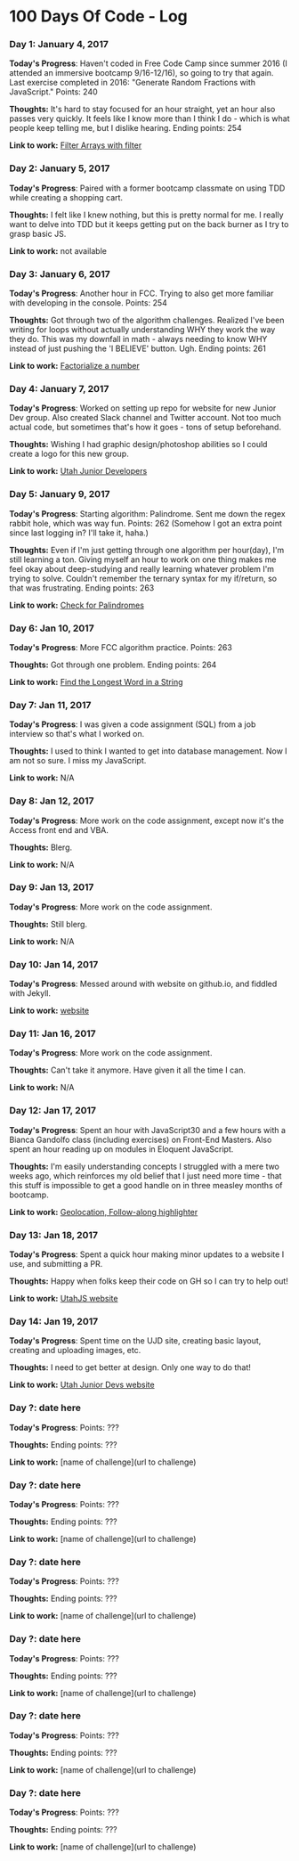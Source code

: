 # 100 Days Of Code - Log

### Day 1: January 4, 2017

**Today's Progress**: Haven't coded in Free Code Camp since summer 2016 (I attended an immersive bootcamp 9/16-12/16), so going to try that again. Last exercise completed in 2016: "Generate Random Fractions with JavaScript." Points: 240

**Thoughts:** It's hard to stay focused for an hour straight, yet an hour also passes very quickly. It feels like I know more than I think I do - which is what people keep telling me, but I dislike hearing. Ending points: 254

**Link to work:** [Filter Arrays with filter](https://www.freecodecamp.com/challenges/filter-arrays-with-filter)

### Day 2: January 5, 2017

**Today's Progress**: Paired with a former bootcamp classmate on using TDD while creating a shopping cart.

**Thoughts:** I felt like I knew nothing, but this is pretty normal for me. I really want to delve into TDD but it keeps getting put on the back burner as I try to grasp basic JS.

**Link to work:** not available

### Day 3: January 6, 2017

**Today's Progress**: Another hour in FCC. Trying to also get more familiar with developing in the console. Points: 254

**Thoughts:** Got through two of the algorithm challenges. Realized I've been writing for loops without actually understanding WHY they work the way they do. This was my downfall in math - always needing to know WHY instead of just pushing the 'I BELIEVE' button. Ugh. Ending points: 261

**Link to work:** [Factorialize a number](https://www.freecodecamp.com/challenges/factorialize-a-number#?solution=%0Afunction%20factorialize(num)%20%7B%0A%20%20if%20(num%20%3D%3D%3D%200%20%7C%7C%20num%20%3D%3D%3D%201)%20%7B%0A%20%20%20%20return%201%3B%0A%20%20%7D%0A%20%20for%20(let%20i%20%3D%20num%20-%201%3B%20i%20%3E%3D%201%3B%20i--)%20%7B%0A%20%20%20%20num%20%3D%20num%20*%20i%3B%0A%20%20%7D%0A%20%20return%20num%3B%0A%7D%0A%0Afactorialize(5)%3B%0A)

### Day 4: January 7, 2017

**Today's Progress**: Worked on setting up repo for website for new Junior Dev group. Also created Slack channel and Twitter account. Not too much actual code, but sometimes that's how it goes - tons of setup beforehand.

**Thoughts:** Wishing I had graphic design/photoshop abilities so I could create a logo for this new group.

**Link to work:** [Utah Junior Developers](https://github.com/SurlyMae/Utah-Junior-Developers)

### Day 5: January 9, 2017

**Today's Progress**: Starting algorithm: Palindrome. Sent me down the regex rabbit hole, which was way fun. Points: 262 (Somehow I got an extra point since last logging in? I'll take it, haha.)

**Thoughts:** Even if I'm just getting through one algorithm per hour(day), I'm still learning a ton. Giving myself an hour to work on one thing makes me feel okay about deep-studying and really learning whatever problem I'm trying to solve. Couldn't remember the ternary syntax for my if/return, so that was frustrating. Ending points: 263

**Link to work:** [Check for Palindromes](https://www.freecodecamp.com/challenges/check-for-palindromes#?solution=%0Afunction%20palindrome(str)%20%7B%0A%20%20let%20reg%20%3D%20%2F%5B%5EA-Za-z0-9%5D%2Fg%3B%0A%20%20let%20loweredRegexedStr%20%3D%20str.toLowerCase().replace(reg%2C%20'')%3B%0A%20%20let%20processed%20%3D%20loweredRegexedStr.split('').reverse().join('')%3B%0A%20%20if%20(processed%20%3D%3D%3D%20loweredRegexedStr)%20%7B%0A%09return%20true%3B%0A%20%20%7D%0A%20%20else%20%7B%0A%20%20%20%20return%20false%3B%0A%20%20%7D%0A%7D%0A%0A%0A%0Apalindrome(%22eye%22)%3B%0A)

### Day 6: Jan 10, 2017

**Today's Progress**: More FCC algorithm practice. Points: 263

**Thoughts:** Got through one problem. Ending points: 264

**Link to work:** [Find the Longest Word in a String](https://www.freecodecamp.com/challenges/find-the-longest-word-in-a-string)

### Day 7: Jan 11, 2017

**Today's Progress**: I was given a code assignment (SQL) from a job interview so that's what I worked on.

**Thoughts:** I used to think I wanted to get into database management. Now I am not so sure. I miss my JavaScript.

**Link to work:** N/A

### Day 8: Jan 12, 2017

**Today's Progress**: More work on the code assignment, except now it's the Access front end and VBA.

**Thoughts:** Blerg.

**Link to work:** N/A

### Day 9: Jan 13, 2017

**Today's Progress**: More work on the code assignment.

**Thoughts:** Still blerg.

**Link to work:** N/A

### Day 10: Jan 14, 2017

**Today's Progress**: Messed around with website on github.io, and fiddled with Jekyll.

**Link to work:** [website](https://github.com/SurlyMae/surlymae.github.io)

### Day 11: Jan 16, 2017

**Today's Progress**: More work on the code assignment.

**Thoughts:** Can't take it anymore. Have given it all the time I can.

**Link to work:** N/A

### Day 12: Jan 17, 2017

**Today's Progress**: Spent an hour with JavaScript30 and a few hours with a Bianca Gandolfo class (including exercises) on Front-End Masters. Also spent an hour reading up on modules in Eloquent JavaScript.

**Thoughts:** I'm easily understanding concepts I struggled with a mere two weeks ago, which reinforces my old belief that I just need more time - that this stuff is impossible to get a good handle on in three measley months of bootcamp.

**Link to work:** [Geolocation, Follow-along highlighter](//javascript30.com)

### Day 13: Jan 18, 2017

**Today's Progress**: Spent a quick hour making minor updates to a website I use, and submitting a PR.

**Thoughts:** Happy when folks keep their code on GH so I can try to help out!

**Link to work:** [UtahJS website](https://github.com/SurlyMae/utahjs-com)

### Day 14: Jan 19, 2017

**Today's Progress**: Spent time on the UJD site, creating basic layout, creating and uploading images, etc.

**Thoughts:** I need to get better at design. Only one way to do that!

**Link to work:** [Utah Junior Devs website](https://github.com/SurlyMae/Utah-Junior-Developers)

### Day ?: date here

**Today's Progress**: Points: ???

**Thoughts:** Ending points: ???

**Link to work:** [name of challenge](url to challenge)

### Day ?: date here

**Today's Progress**: Points: ???

**Thoughts:** Ending points: ???

**Link to work:** [name of challenge](url to challenge)

### Day ?: date here

**Today's Progress**: Points: ???

**Thoughts:** Ending points: ???

**Link to work:** [name of challenge](url to challenge)

### Day ?: date here

**Today's Progress**: Points: ???

**Thoughts:** Ending points: ???

**Link to work:** [name of challenge](url to challenge)

### Day ?: date here

**Today's Progress**: Points: ???

**Thoughts:** Ending points: ???

**Link to work:** [name of challenge](url to challenge)

### Day ?: date here

**Today's Progress**: Points: ???

**Thoughts:** Ending points: ???

**Link to work:** [name of challenge](url to challenge)
